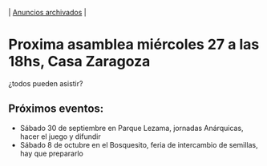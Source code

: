 | [Anuncios archivados](https://github.com/Monedas-Sociales-La-Plata/Anuncios/tree/master/Archivados) |
# Proxima asamblea miércoles 27 a las 18hs, Casa Zaragoza
¿todos pueden asistir?

## Próximos eventos:
- Sábado 30 de septiembre en Parque Lezama, jornadas Anárquicas, hacer el juego y difundir
- Sábado 8 de octubre en el Bosquesito, feria de intercambio de semillas, hay que prepararlo
